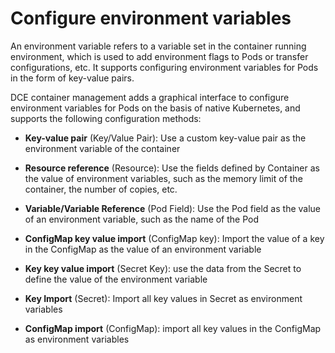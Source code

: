 # Configure environment variables

An environment variable refers to a variable set in the container running environment, which is used to add environment flags to Pods or transfer configurations, etc. It supports configuring environment variables for Pods in the form of key-value pairs.

DCE container management adds a graphical interface to configure environment variables for Pods on the basis of native Kubernetes, and supports the following configuration methods:

- **Key-value pair** (Key/Value Pair): Use a custom key-value pair as the environment variable of the container

- **Resource reference** (Resource): Use the fields defined by Container as the value of environment variables, such as the memory limit of the container, the number of copies, etc.

- **Variable/Variable Reference** (Pod Field): Use the Pod field as the value of an environment variable, such as the name of the Pod

- **ConfigMap key value import** (ConfigMap key): Import the value of a key in the ConfigMap as the value of an environment variable

- **Key key value import** (Secret Key): use the data from the Secret to define the value of the environment variable

- **Key Import** (Secret): Import all key values ​​in Secret as environment variables

- **ConfigMap import** (ConfigMap): import all key values ​​in the ConfigMap as environment variables